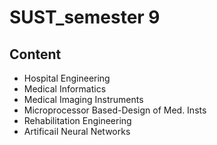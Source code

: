 # SUST_semester 9

## Content
- Hospital Engineering
- Medical Informatics
- Medical Imaging Instruments
- Microprocessor Based-Design of Med. Insts
- Rehabilitation Engineering
- Artificail Neural Networks
